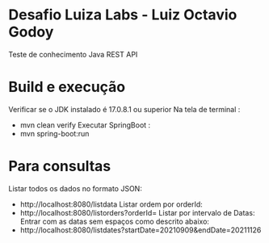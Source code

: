 # Desafio Luiza Labs - Luiz Octavio Godoy

Teste de conhecimento Java REST API

# Build e execução
  Verificar se o JDK instalado é 17.0.8.1 ou superior
   Na tela de terminal :
   - mvn clean verify
   Executar SpringBoot :
   - mvn spring-boot:run

# Para consultas 
 Listar todos os dados no formato JSON:
 -  http://localhost:8080/listdata
 Listar ordem por orderId:
 - http://localhost:8080/listorders?orderId=<orderId>
 Listar por intervalo de Datas:
 Entrar com as datas sem espaços como descrito abaixo:
 - http://localhost:8080/listdates?startDate=20210909&endDate=20211126
